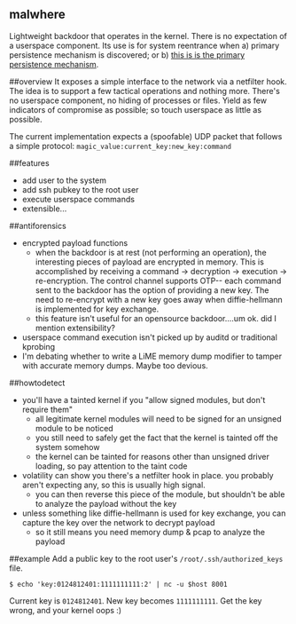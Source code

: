 ## malwhere

Lightweight backdoor that operates in the kernel. There is no expectation of a userspace component. Its use is for system reentrance when a) primary persistence mechanism is discovered; or b) [this is is the primary persistence mechanism](https://www.youtube.com/watch?v=qmJ2GVOEVFI).

##overview
It exposes a simple interface to the network via a netfilter hook. The idea is to support a few tactical operations and nothing more.
There's no userspace component, no hiding of processes or files. Yield as few indicators of compromise as possible;
so touch userspace as little as possible.

The current implementation expects a (spoofable) UDP packet that follows a simple protocol: ```magic_value:current_key:new_key:command```

##features
* add user to the system
* add ssh pubkey to the root user
* execute userspace commands
* extensible...

##antiforensics
* encrypted payload functions
    * when the backdoor is at rest (not performing an operation), the interesting pieces of payload are encrypted in memory.
      This is accomplished by receiving a command -> decryption -> execution -> re-encryption. The control channel supports OTP--
      each command sent to the backdoor has the option of providing a new key. The need to re-encrypt with a new key goes away
      when diffie-hellmann is implemented for key exchange.
    * this feature isn't useful for an opensource backdoor....um ok. did I mention extensibility?
* userspace command execution isn't picked up by auditd or traditional kprobing
* I'm debating whether to write a LiME memory dump modifier to tamper with accurate memory dumps. Maybe too devious.

##howtodetect
* you'll have a tainted kernel if you "allow signed modules, but don't require them"
    * all legitimate kernel modules will need to be signed for an unsigned module to be noticed
    * you still need to safely get the fact that the kernel is tainted off the system somehow
    * the kernel can be tainted for reasons other than unsigned driver loading, so pay attention to the taint code
* volatility can show you there's a netfilter hook in place. you probably aren't expecting any, so this is usually high signal.
    * you can then reverse this piece of the module, but shouldn't be able to analyze the payload without the key
* unless something like diffie-hellmann is used for key exchange, you can capture the key over the network to decrypt payload
    * so it still means you need memory dump & pcap to analyze the payload
    
##example
Add a public key to the root user's ```/root/.ssh/authorized_keys``` file.

```$ echo 'key:0124812401:1111111111:2' | nc -u $host 8001```

Current key is ```0124812401```. New key becomes ```1111111111```. Get the key wrong, and your kernel oops :)
